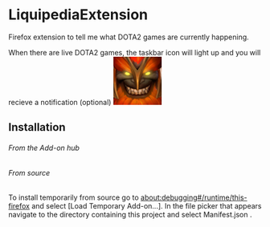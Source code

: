 # LiquipediaExtension
Firefox extension to tell me what DOTA2 games are currently happening.

When there are live DOTA2 games, the taskbar icon will light up and you will recieve a notification (optional)
![Icon](/icons/active-96.png)

## Installation

###### From the Add-on hub

###### From source
To install temporarily from source go to [about:debugging#/runtime/this-firefox](about:debugging#/runtime/this-firefox) and select [Load Temporary Add-on...].
In the file picker that appears navigate to the directory containing this project and select Manifest.json .
